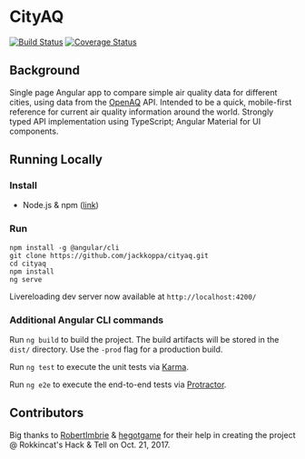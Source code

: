 # CityAQ
[![Build Status](https://travis-ci.org/jackkoppa/cityaq.svg?branch=master)](https://travis-ci.org/jackkoppa/cityaq)
[![Coverage Status](https://coveralls.io/repos/github/jackkoppa/cityaq/badge.svg?branch=master)](https://coveralls.io/github/jackkoppa/cityaq?branch=master)
## Background
Single page Angular app to compare simple air quality data for different cities, using data from the [OpenAQ](https://openaq.org/) API. Intended to be a quick, mobile-first reference for current air quality information around the world. Strongly typed API implementation using TypeScript; Angular Material for UI components.

## Running Locally
### Install
* Node.js & npm ([link](https://nodejs.org/en/download/))

### Run
```shell
npm install -g @angular/cli
git clone https://github.com/jackkoppa/cityaq.git
cd cityaq
npm install
ng serve
```

Livereloading dev server now available at `http://localhost:4200/`

### Additional Angular CLI commands

Run `ng build` to build the project. The build artifacts will be stored in the `dist/` directory. Use the `-prod` flag for a production build.

Run `ng test` to execute the unit tests via [Karma](https://karma-runner.github.io).

Run `ng e2e` to execute the end-to-end tests via [Protractor](http://www.protractortest.org/).

## Contributors
Big thanks to [RobertImbrie](https://github.com/RobertImbrie) & [hegotgame](https://github.com/hegotgame) for their help in creating the project @ Rokkincat's Hack & Tell on Oct. 21, 2017.
